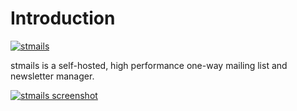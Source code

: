 # Introduction

[![stmails](../images/logo.png)](https://app.stmails.cn)
<!-- <img src=images/logo.png stype="zoom: 33%"> -->
stmails is a self-hosted, high performance one-way mailing list and newsletter manager.

[![stmails screenshot](../images/index_campaign.png)](https://app.stmails.cn)

[//]: # (## Developers)

[//]: # (stmails is a free and open source software licensed under AGPLv3. If you are interested in contributing, check out the [GitHub repository]&#40;https://github.com/knadh/stmails&#41; and refer to the [developer setup]&#40;developer-setup.md&#41;. The backend is written in Go and the frontend is Vue with Buefy for UI. )
